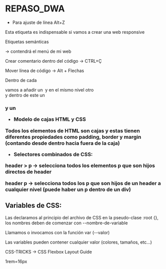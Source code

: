 # REPASO_DWA

- Para ajuste de línea Alt+Z

<meta name="viewport" content="width=device-width, initial-scale=1.0">

Esta etiqueta <meta> es indispensable si vamos a crear una web responsive

Etiquetas semánticas

<nav></nav> -> contendrá el menú de mi web

Crear comentario dentro del código -> CTRL+Ç

Mover línea de código -> Alt + Flechas

Dentro de cada <div> vamos a añadir un <img> y en el mismo nivel otro <div> y dentro de este un <h3> y un <p>

- Modelo de cajas HTML y CSS

Todos los elementos de HTML son cajas y estas tienen diferentes propiedades como padding, border y margin (contando desde dentro hacia fuera de la caja) 

- Selectores combinados de CSS:

header > p -> selecciona todos los elementos p que son hijos directos de header

header p -> selecciona todos los p que son hijos de un header a cualquier nivel (puede haber un p dentro de un div)

## Variables de CSS:

Las declaramos al principio del archivo de CSS en la pseudo-clase :root {}, los nombres deben de comenzar con --nombre-de-variable

Llamamos o invocamos con la función var (--valor)

Las variables pueden contener cualquier valor (colores, tamaños, etc...)

CSS-TRICKS -> CSS Flexbox Layout Guide

1rem=16px